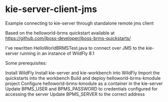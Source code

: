 # kie-server-client-jms
Example connecting to kie-server through standalone remote jms client

Based on the helloworld-brms quickstart available at https://github.com/jboss-developer/jboss-brms-quickstarts/

I've rewritten HelloWorldBRMSTest.java to connect over JMS to the kie-server running in an instance of WildFly 8.1

Some prerequisites:

Install WildFly
Install kie-server and kie-workbench into WildFly
Import the quickstarts into the workbench
Build and deploy helloworld-brms-kmodule project
Configure helloworld-brms-kmodule as a container in the kie-server
Update BPMS_USER and BPMS_PASSWORD to credentials configured for accessing the server
Update BPMS_SERVER to the correct address
